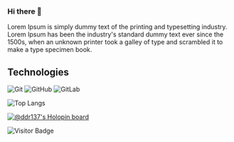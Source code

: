 ### Hi there 👋

Lorem Ipsum is simply dummy text of the printing and typesetting industry. Lorem Ipsum has been the industry's standard dummy text ever since the 1500s, when an unknown printer took a galley of type and scrambled it to make a type specimen book.

## Technologies

![Git](https://img.shields.io/badge/-Git-black?style=flat-square&logo=git)
![GitHub](https://img.shields.io/badge/-GitHub-181717?style=flat-square&logo=github)
![GitLab](https://img.shields.io/badge/-GitLab-FCA121?style=flat-square&logo=gitlab)


![Top Langs](https://github-readme-stats.vercel.app/api/top-langs/?username=ddr137&hide=TeX&layout=compact)

[![@ddr137's Holopin board](https://holopin.io/api/user/board?user=ddr137)](https://holopin.io/@ddr137)

![Visitor Badge](https://visitor-badge.laobi.icu/badge?page_id=ddr137)

